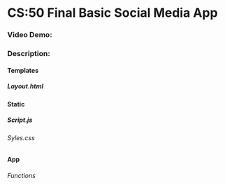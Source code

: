 # CS:50 Final Basic Social Media App
### Video Demo:  <URL HERE>
### Description:
#### Templates
##### Layout.html
#### Static
##### Script.js
###### Syles.css
#### App
###### Functions
